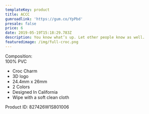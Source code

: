 ```yaml
---
templateKey: product
title: ACCC
gumroadlink: 'https://gum.co/YpPbd'
presale: false
price: 6
date: 2019-05-19T15:18:29.783Z
description: You know what’s up. Let other people know as well.
featuredimage: /img/full-croc.png
---
```

Composition:\
100% PVC

* Croc Charm
* 3D logo
* 24.4mm x 26mm
* 2 Colors
* Designed In California
* Wipe with a soft clean cloth

Product ID: 827426W1S801006
